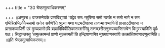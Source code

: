 +++
title = "30 श्रेष्ठाणुत्वाधिकरणम्"

+++
॥अणुश्च॥ वाजसनेयके प्राणविद्यायां 'यद्वेव समः प्सुषिणा समो मशके न समो नागे न सम एभिस्त्रिभिर्लोकैस्समो अनेन सर्वेणे'ति श्रुत्या यथा घटमदीपप्रभा तावन्मात्रव्यापिनी प्रासाददीपप्रभा च प्रासादव्यापिनी एवं मुख्यप्राणोऽपि ब्रह्मादिपिपीलिकांतरशरीरेषु तत्तच्छरीरानुरूपव्याप्तिगत्वेन विभुस्स्यादिति पूर्वः पक्षः। सिद्धान्तस्तु 'तमुत्क्रामन्तं प्राणो नूत्क्रामती'ति इन्द्रियाणामिव मुख्यप्राणस्यापि उत्क्रांतिश्रवणादणुत्वमिति॥ ॥इति श्रेष्ठाणुत्वाधिकरणम्॥